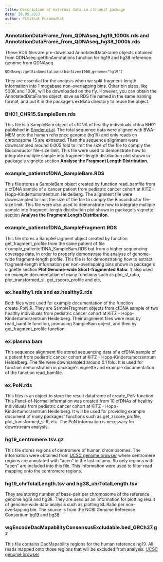 ```yaml
---
title: Description of external data in cfdnakit package
date: 28.05.2023
author: Pitithat Puranachot
---
```


### AnnotationDataFrame_from_QDNAseq_hg19_1000k.rds and AnnotationDataFrame_from_QDNAseq_hg38_1000k.rds
These RDS files are pre-download AnnotatedDataFrame objects obtained from QDNAseq::getBinAnnotations function for hg19 and hg38 reference genome from QDNAseq.
```
QDNAseq::getBinAnnotations(binSize=1000,genome="hg19")
```
They are essential for the analysis when we split fragment-length information into 1 megabase non-overlapping bins.
Other bin sizes, like 500K and 100K, will be downloaded on the fly. However, you can obtain the AnnotatedDataFrame object, save as RDS file named in the same naming format, and put it in the package's extdata directory to reuse the object.

### BH01_CHR15.SampleBam.rds
This file is a SampleBam object of cfDNA of healthy individuals cfdna BH01 published in [Snyder et.al](10.1016/j.cell.2015.11.050).
The total sequence data were aligned with BWA-MEM onto the human reference genome (hg19) and only reads on chromosome 15 are extracted. Then the sequence alignment were downsampled around 0.005 fold to limit the size of the file to comply the Bioconductor file-size limit.
This file were used to demonstrate how to integrate multiple sample into fragment-length distribution plot shown in package's vignette section **Analyse the Fragment Length Distribution**. 

### example_patientcfDNA_SampleBam.RDS
This file stores a SampleBam object created by function read_bamfile from a cfDNA sample of a cancer patient from pediatric cancer cohort at KiTZ - Hopp-Kindertumorzentrum Heidelberg. The alignment file were downsampled to limit the size of the file to comply the Bioconductor file-size limit.
This file were also used to demonstrate how to integrate multiple sample into fragment-length distribution plot shown in package's vignette section **Analyse the Fragment Length Distribution**.

### example_patientcfDNA_SampleFragment.RDS
This file stores a SampleFragment object created by function get_fragment_profile from the same patient of file example_patientcfDNA_SampleBam.RDS but from a higher sequencing coverage data. in order to properly demonstrate the analyse of genome-wide fragment-length profile.
This file is for demonstrating how to extract fragment-length information per non-overlapping bins shown in package's vignette section **Plot Genome-wide Short-fragmented Ratio**. It also used on example documentation of many functions such as plot_sl_ratio, plot_transformed_sl, get_zscore_profile and etc.

### ex.healthy1.rds and ex.healthy2.rds

Both files were used for example documentation of the function create_PoN.R. They are SampleFragment objects from cfDNA sample of two healthy individuals from pediatric cancer cohort at KiTZ - Hopp-Kindertumorzentrum Heidelberg. Their alignment files were read by read_bamfile function, producing SampleBam object, and then by get_fragment_profile function.

### ex.plasma.bam
This sequence alignment file stored sequencing data of a cfDNA sample of a patient from pediatric cancer cohort at KiTZ - Hopp-Kindertumorzentrum Heidelberg. The file were downsampled around 0.1 fold. It is used for function demonstration in package's vignette and example documentation of the function read_bamfile. 

### ex.PoN.rds
This files is an object to store the result dataframe of create_PoN function. This Panel-of-Normal information was created from 10 cfDNAs of healthy individuals from pediatric cancer cohort at KiTZ - Hopp-Kindertumorzentrum Heidelberg. It will be used for providing example document of many packages' functions such as get_zscore_profile, plot_transformed_sl.R, etc. The PoN information is necessary for downstream analysis.

### hg19_centromere.tsv.gz
This file stores regions of centromere of human chromosomes. The information were obtained from [UCSC genome browser](http://hgdownload.cse.ucsc.edu/goldenPath/hg19/database/cytoBand.txt.gz) where centromere regions are annotated with "acen" in the last column. So only regions with "acen" are included into this file. This information were used to filter read mapping onto the centromere regions.

### hg19_chrTotalLength.tsv and hg38_chrTotalLength.tsv
They are storing number of base-pair per chromosome of the reference genome hg19 and hg38. They are used as an information for plotting result of genome-wide data analysis such as plotting SL.Ratio per non-overlapping bin. The source is from the NCBI Genome Reference Consortium [hg19](https://www.ncbi.nlm.nih.gov/grc/human/data?asm=GRCh37) and [hg38](https://www.ncbi.nlm.nih.gov/grc/human/data?asm=GRCh38).

### wgEncodeDacMapabilityConsensusExcludable.bed_GRCh37.gz
This file contains DacMapability regions for the human reference hg19. All reads mapped onto those regions that will be excluded from analysis.
[UCSC genome browser](http://hgdownload.cse.ucsc.edu/goldenPath/hg19/database/wgEncodeDacMapabilityConsensusExcludable.txt.gz)
